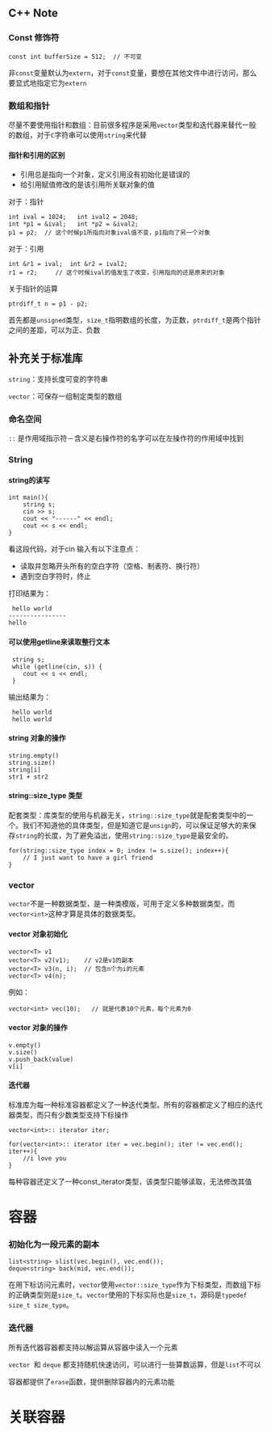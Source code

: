 ## C++ Note

### Const 修饰符

	const int bufferSize = 512;  // 不可变
	
非`const`变量默认为`extern`，对于`const`变量，要想在其他文件中进行访问，那么要显式地指定它为`extern`


### 数组和指针

尽量不要使用指针和数组：目前很多程序是采用`vector`类型和迭代器来替代一般的数组，对于`C`字符串可以使用`string`来代替

#### 指针和引用的区别
* 引用总是指向一个对象，定义引用没有初始化是错误的
* 给引用赋值修改的是该引用所关联对象的值

对于：指针

	int ival = 1024;   int ival2 = 2048;
	int *p1 = &ival;   int *p2 = &ival2;
	p1 = p2;  // 这个时候p1所指向对象ival值不变，p1指向了另一个对象
	
对于：引用

	int &r1 = ival;  int &r2 = ival2;
	r1 = r2;     // 这个时候ival的值发生了改变，引用指向的还是原来的对象
	
关于指针的运算
	
	ptrdiff_t n = p1 - p2;
首先都是`unsigned`类型，`size_t`指明数组的长度，为正数，`ptrdiff_t`是两个指针之间的差距，可以为正、负数

	
## 补充关于标准库

`string`：支持长度可变的字符串

`vector`：可保存一组制定类型的数组

### 命名空间

`::` 是作用域指示符－含义是右操作符的名字可以在左操作符的作用域中找到

### String

#### string的读写
	int main(){
	    string s;
	    cin >> s;
	    cout << "------" << endl;
	    cout << s << endl;
	}
看这段代码，对于cin 输入有以下注意点：

* 读取并忽略开头所有的空白字符（空格、制表符、换行符）
* 遇到空白字符时，终止

打印结果为：

	 hello world
	----------------
	hello
	
#### 可以使用getline来读取整行文本
	
	 string s;
     while (getline(cin, s)) {
        cout << s << endl;
     }
输出结果为：

	 hello world
	 hello world

#### string 对象的操作

	string.empty() 
	string.size()
	string[i]
	str1 + str2

#### string::size_type 类型
配套类型：库类型的使用与机器无关，`string::size_type`就是配套类型中的一个。我们不知道他的具体类型，但是知道它是`unsign`的，可以保证足够大的来保存`string`的长度，为了避免溢出，使用`string::size_type`是最安全的。

	for(string::size_type index = 0; index != s.size(); index++){
		// I just want to have a girl friend
	}

### vector

`vector`不是一种数据类型，是一种类模版，可用于定义多种数据类型，而`vector<int>`这种才算是具体的数据类型。

####  vector 对象初始化

	vector<T> v1
	vector<T> v2(v1);    // v2是v1的副本
	vector<T> v3(n, i);  // 包含n个为i的元素
	vector<T> v4(n);

例如：

	vector<int> vec(10);   // 就是代表10个元素，每个元素为0
	
#### vector 对象的操作

	v.empty()
	v.size()
	v.push_back(value)
	v[i]
	
#### 迭代器
标准库为每一种标准容器都定义了一种迭代类型。所有的容器都定义了相应的迭代器类型，而只有少数类型支持下标操作

	vector<int>:: iterator iter;
	
	for(vector<int>:: iterator iter = vec.begin(); iter != vec.end(); iter++){
		//i love you
	}

每种容器还定义了一种const_iterator类型，该类型只能够读取，无法修改其值

# 容器

### 初始化为一段元素的副本

	list<string> slist(vec.begin(), vec.end());
	deque<string> back(mid, vec.end());

在用下标访问元素时，`vector`使用`vector::size_type`作为下标类型，而数组下标的正确类型则是`size_t`。`vector`使用的下标实际也是`size_t`，源码是`typedef size_t size_type`。

### 迭代器

所有迭代器容器都支持以解运算从容器中读入一个元素

`vector `和 `deque` 都支持随机快速访问，可以进行一些算数运算，但是`list`不可以

容器都提供了`erase`函数，提供删除容器内的元素功能

# 关联容器


